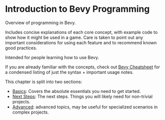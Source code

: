 # Introduction to Bevy Programming

Overview of programming in Bevy.

Includes concise explanations of each core concept, with example code to show how
it might be used in a game. Care is taken to point out any important
considerations for using each feature and to recommend known good practices.

Intended for people learning how to use Bevy.

If you are already familiar with the concepts, check out
[Bevy Cheatsheet](../cheatsheet/_index.md)
for a condensed listing of just the syntax + important usage notes.

This chapter is split into two sections:
 - [Basics](./_basics.md): Covers the absolute essentials you need to get started.
 - [Next Steps](./_next-steps.md): The next steps. Things you will likely need for non-trivial projects.
 - [Advanced](./_advanced.md): advanced topics, may be useful for specialized scenarios in complex projects.

